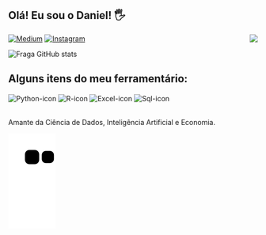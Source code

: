 ## Olá! Eu sou o Daniel! 🖐️

<img align="right" height = "590em"
src = "https://raw.githubusercontent.com/gist/Dannsr/569991f684a9ae2e975fd52e56f50885/raw/ba97c208bf6cd7288464e229979e11d181701929/githubcard.svg"/>

[![Medium](https://img.shields.io/badge/Medium-12100E?style=for-the-badge&logo=medium&logoColor=white)](https://medium.com/@danieconomics)
[![Instagram](https://img.shields.io/badge/Instagram-E4405F?style=for-the-badge&logo=instagram&logoColor=white)](https://www.instagram.com/daan_rebirth/)


![Fraga GitHub stats](https://github-readme-stats.vercel.app/api?username=Dannsr&show_icons=true&theme=dracula&count_private=true)

## Alguns itens do meu ferramentário:

<div style="display: inline_block">
    <img align="center" alt="Python-icon"  src="https://img.shields.io/badge/Python-3776AB?style=for-the-badge&logo=python&logoColor=white" />
    <img align="center" alt="R-icon" src="https://img.shields.io/badge/R-276DC3?style=for-the-badge&logo=r&logoColor=white" />
    <img align="center" alt="Excel-icon"src="https://img.shields.io/badge/Microsoft_Excel-217346?style=for-the-badge&logo=microsoft-excel&logoColor=white" />
    <img align="center" alt="Sql-icon"src="https://img.shields.io/badge/MySQL-00000F?style=for-the-badge&logo=mysql&logoColor=white" />
</div><br/ />

Amante da Ciência de Dados, Inteligência Artificial e Economia.


![Snake animation](https://github.com/Dannsr/Dannsr/blob/output/github-contribution-grid-snake.svg)
